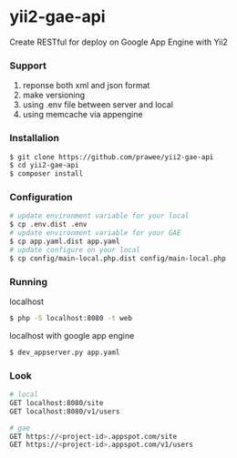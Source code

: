 # yii2-gae-api
Create RESTful for deploy on Google App Engine with Yii2

### Support
1. reponse both xml and json format
2. make versioning
3. using .env file between server and local
4. using memcache via  appengine

### Installalion
```bash
$ git clone https://github.com/prawee/yii2-gae-api
$ cd yii2-gae-api
$ composer install
```

### Configuration
```bash
# update environment variable for your local
$ cp .env.dist .env
# update environment variable for your GAE
$ cp app.yaml.dist app.yaml
# update configure on your local
$ cp config/main-local.php.dist config/main-local.php
```

### Running
localhost
```bash
$ php -S localhost:8080 -t web
```

localhost with google app engine
```bash
$ dev_appserver.py app.yaml
```

### Look
```bash
# local
GET localhost:8080/site
GET localhost:8080/v1/users
```

```bash
# gae
GET https://<project-id>.appspot.com/site
GET https://<project-id>.appspot.com/v1/users
```